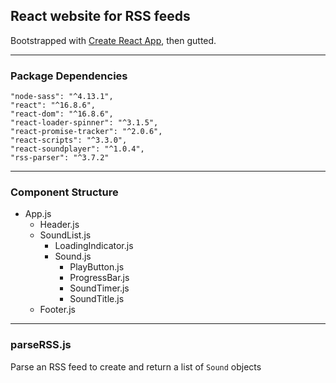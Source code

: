 ## React website for RSS feeds

Bootstrapped with [Create React App](https://github.com/facebook/create-react-app), then gutted.

---

### **Package Dependencies**

    "node-sass": "^4.13.1",
    "react": "^16.8.6",
    "react-dom": "^16.8.6",
    "react-loader-spinner": "^3.1.5",
    "react-promise-tracker": "^2.0.6",
    "react-scripts": "^3.3.0",
    "react-soundplayer": "^1.0.4",
    "rss-parser": "^3.7.2"

---

### **Component Structure**

- App.js
    - Header.js
    - SoundList.js
        - LoadingIndicator.js
        - Sound.js
            - PlayButton.js
            - ProgressBar.js
            - SoundTimer.js
            - SoundTitle.js
    - Footer.js

---

### parseRSS.js

Parse an RSS feed to create and return a list of `Sound` objects

